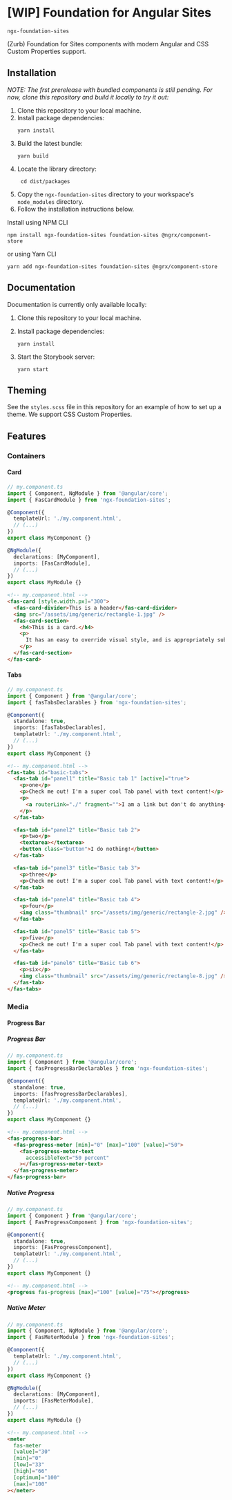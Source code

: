 # [WIP] Foundation for Angular Sites

`ngx-foundation-sites`

(Zurb) Foundation for Sites components with modern Angular and CSS Custom
Properties support.

## Installation

_NOTE: The frst prerelease with bundled components is still pending. For now,
clone this repository and build it locally to try it out:_

1. Clone this repository to your local machine.
2. Install package dependencies:
   ```pwsh
   yarn install
   ```
3. Build the latest bundle:
   ```pwsh
   yarn build
   ```
4. Locate the library directory:
   ```pwsh
    cd dist/packages
   ```
5. Copy the `ngx-foundation-sites` directory to your workspace's `node_modules`
   directory.
6. Follow the installation instructions below.

Install using NPM CLI

```pwsh
npm install ngx-foundation-sites foundation-sites @ngrx/component-store
```

or using Yarn CLI

```pwsh
yarn add ngx-foundation-sites foundation-sites @ngrx/component-store
```

## Documentation

Documentation is currently only available locally:

1. Clone this repository to your local machine.
2. Install package dependencies:

   ```pwsh
   yarn install
   ```

3. Start the Storybook server:
   ```pwsh
   yarn start
   ```

## Theming

See the `styles.scss` file in this repository for an example of how to set up a
theme. We support CSS Custom Properties.

## Features

### Containers

#### Card

```ts
// my.component.ts
import { Component, NgModule } from '@angular/core';
import { FasCardModule } from 'ngx-foundation-sites';

@Component({
  templateUrl: './my.component.html',
  // (...)
})
export class MyComponent {}

@NgModule({
  declarations: [MyComponent],
  imports: [FasCardModule],
  // (...)
})
export class MyModule {}
```

```html
<!-- my.component.html -->
<fas-card [style.width.px]="300">
  <fas-card-divider>This is a header</fas-card-divider>
  <img src="/assets/img/generic/rectangle-1.jpg" />
  <fas-card-section>
    <h4>This is a card.</h4>
    <p>
      It has an easy to override visual style, and is appropriately subdued.
    </p>
  </fas-card-section>
</fas-card>
```

#### Tabs

```ts
// my.component.ts
import { Component } from '@angular/core';
import { fasTabsDeclarables } from 'ngx-foundation-sites';

@Component({
  standalone: true,
  imports: [fasTabsDeclarables],
  templateUrl: './my.component.html',
  // (...)
})
export class MyComponent {}
```

```html
<!-- my.component.html -->
<fas-tabs id="basic-tabs">
  <fas-tab id="panel1" title="Basic tab 1" [active]="true">
    <p>one</p>
    <p>Check me out! I'm a super cool Tab panel with text content!</p>
    <p>
      <a routerLink="./" fragment="">I am a link but don't do anything</a>
    </p>
  </fas-tab>

  <fas-tab id="panel2" title="Basic tab 2">
    <p>two</p>
    <textarea></textarea>
    <button class="button">I do nothing!</button>
  </fas-tab>

  <fas-tab id="panel3" title="Basic tab 3">
    <p>three</p>
    <p>Check me out! I'm a super cool Tab panel with text content!</p>
  </fas-tab>

  <fas-tab id="panel4" title="Basic tab 4">
    <p>four</p>
    <img class="thumbnail" src="/assets/img/generic/rectangle-2.jpg" />
  </fas-tab>

  <fas-tab id="panel5" title="Basic tab 5">
    <p>five</p>
    <p>Check me out! I'm a super cool Tab panel with text content!</p>
  </fas-tab>

  <fas-tab id="panel6" title="Basic tab 6">
    <p>six</p>
    <img class="thumbnail" src="/assets/img/generic/rectangle-8.jpg" />
  </fas-tab>
</fas-tabs>
```

### Media

#### Progress Bar

##### Progress Bar

```ts
// my.component.ts
import { Component } from '@angular/core';
import { fasProgressBarDeclarables } from 'ngx-foundation-sites';

@Component({
  standalone: true,
  imports: [fasProgressBarDeclarables],
  templateUrl: './my.component.html',
  // (...)
})
export class MyComponent {}
```

```html
<!-- my.component.html -->
<fas-progress-bar>
  <fas-progress-meter [min]="0" [max]="100" [value]="50">
    <fas-progress-meter-text
      accessibleText="50 percent"
    ></fas-progress-meter-text>
  </fas-progress-meter>
</fas-progress-bar>
```

##### Native Progress

```ts
// my.component.ts
import { Component } from '@angular/core';
import { FasProgressComponent } from 'ngx-foundation-sites';

@Component({
  standalone: true,
  imports: [FasProgressComponent],
  templateUrl: './my.component.html',
  // (...)
})
export class MyComponent {}
```

```html
<!-- my.component.html -->
<progress fas-progress [max]="100" [value]="75"></progress>
```

##### Native Meter

```ts
// my.component.ts
import { Component, NgModule } from '@angular/core';
import { FasMeterModule } from 'ngx-foundation-sites';

@Component({
  templateUrl: './my.component.html',
  // (...)
})
export class MyComponent {}

@NgModule({
  declarations: [MyComponent],
  imports: [FasMeterModule],
  // (...)
})
export class MyModule {}
```

```html
<!-- my.component.html -->
<meter
  fas-meter
  [value]="30"
  [min]="0"
  [low]="33"
  [high]="66"
  [optimum]="100"
  [max]="100"
></meter>
```

